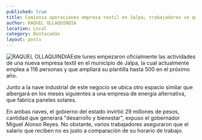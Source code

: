 ```yaml
---
published: true
title: Comienza operaciones empresa textil en Jalpa; trabajadores se quejan del salario
author: RAQUEL OLLAQUINDIA
location: Local
category: Destacadas
layout: posts
---
```


![RAQUEL OLLAQUINDIA](http://i.imgur.com/lhB8JG4m.jpg)Este lunes empezaron oficialmente las actividades de una nueva empresa textil en el municipio de Jalpa, la cual actualmente emplea a 116 personas y que ampliará su plantilla hasta 500 en el próximo año.

Junto a la nave industrial de este negocio se ubica otro espacio similar que albergará en los meses siguientes a una empresa de energía alternativa, que fabrica paneles solares.

En ambas naves, el gobierno del estado invirtió 29 millones de pesos, cantidad que generará "desarrollo y bienestar", expuso el gobernador Miguel Alonso Reyes.
No obstante, varios trabajadores aseguraron que el salario que reciben no es justo a comparación de su horario de trabajo.
